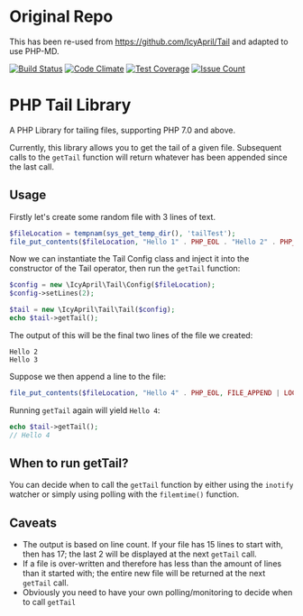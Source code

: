 # Original Repo

This has been re-used from https://github.com/IcyApril/Tail and adapted to use PHP-MD.

[![Build Status](https://travis-ci.org/IcyApril/Tail.svg?branch=master)](https://travis-ci.org/IcyApril/Tail)
[![Code Climate](https://codeclimate.com/github/IcyApril/Tail/badges/gpa.svg)](https://codeclimate.com/github/IcyApril/Tail)
[![Test Coverage](https://codeclimate.com/github/IcyApril/Tail/badges/coverage.svg)](https://codeclimate.com/github/IcyApril/Tail/coverage)
[![Issue Count](https://codeclimate.com/github/IcyApril/Tail/badges/issue_count.svg)](https://codeclimate.com/github/IcyApril/Tail)

# PHP Tail Library

A PHP Library for tailing files, supporting PHP 7.0 and above.

Currently, this library allows you to get the tail of a given file. Subsequent calls to the ````getTail```` function
will return whatever has been appended since the last call.

## Usage

Firstly let's create some random file with 3 lines of text.

```php
$fileLocation = tempnam(sys_get_temp_dir(), 'tailTest');
file_put_contents($fileLocation, "Hello 1" . PHP_EOL . "Hello 2" . PHP_EOL . "Hello 3" . PHP_EOL);
```

Now we can instantiate the Tail Config class and inject it into the constructor of the Tail operator, then run the
````getTail```` function:

```php
$config = new \IcyApril\Tail\Config($fileLocation);
$config->setLines(2);

$tail = new \IcyApril\Tail\Tail($config);
echo $tail->getTail();
```

The output of this will be the final two lines of the file we created:

````
Hello 2
Hello 3
````

Suppose we then append a line to the file:

```php
file_put_contents($fileLocation, "Hello 4" . PHP_EOL, FILE_APPEND | LOCK_EX);
```

Running ````getTail```` again will yield ````Hello 4````:

```php
echo $tail->getTail();
// Hello 4
```


## When to run getTail?

You can decide when to call the ````getTail```` function by either using the ````inotify```` watcher or simply using
polling with the ````filemtime()```` function.

## Caveats

* The output is based on line count. If your file has 15 lines to start with, then has 17; the last 2 will be displayed
at the next ````getTail```` call.
* If a file is over-written and therefore has less than the amount of lines than it started with; the entire new file
 will be returned at the next ````getTail```` call.
* Obviously you need to have your own polling/monitoring to decide when to call ````getTail````
